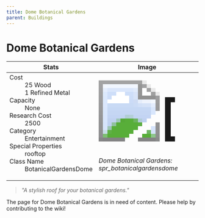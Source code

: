 ```yaml
---
title: Dome Botanical Gardens
parent: Buildings
---
```

# Dome Botanical Gardens

[//]: # (Pre-generated content)
<table><thead><tr><th>Stats</th><th>Image</th></tr></thead><tbody><tr><td><dl><dt>Cost</dt><dd>25 Wood<br>1 Refined Metal</dd><dt>Capacity</dt><dd>None</dd><dt>Research Cost</dt><dd>2500</dd><dt>Category</dt><dd>Entertainment</dd><dt>Special Properties</dt><dd>rooftop</dd><dt>Class Name</dt><dd>BotanicalGardensDome</dd></dl></td><td><style>.building-image {width: 200px;height: 200px;overflow: hidden;position: relative;}.building-image img {image-rendering: pixelated;object-fit: none;transform: scale(10);transform-origin: left top;position: absolute;left: 0;top: 0;}</style><div class="building-image"><img style="object-position: -733px -876px;" src="https://tfe2-wiki.github.io/assets/sprites.png" alt="Dome Botanical Gardens Back"><img style="object-position: -711px -593px;" src="https://tfe2-wiki.github.io/assets/sprites.png" alt="Dome Botanical Gardens"></div><i>Dome Botanical Gardens: spr_botanicalgardensdome</i></td></tr></tbody></table><blockquote><i>"A stylish roof for your botanical gardens."</i></blockquote>

The page for Dome Botanical Gardens is in need of content. Please help by contributing to the wiki!
